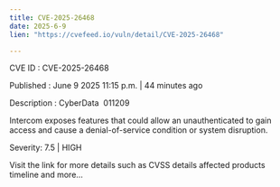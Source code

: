 ```yaml
---
title: CVE-2025-26468
date: 2025-6-9
lien: "https://cvefeed.io/vuln/detail/CVE-2025-26468"

---
```


CVE ID : CVE-2025-26468

Published :  June 9
2025
11:15 p.m. | 44 minutes ago

Description : CyberData 
011209 


Intercom exposes features that could allow an unauthenticated to gain 
access and cause a denial-of-service condition or system disruption.

Severity: 7.5 | HIGH

Visit the link for more details
such as CVSS details
affected products
timeline
and more...
